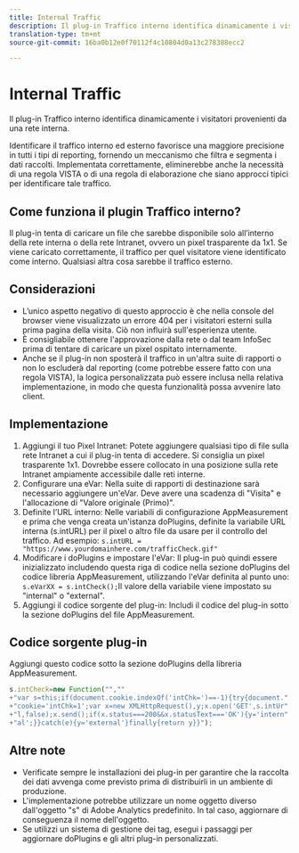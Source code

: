 ```yaml
---
title: Internal Traffic
description: Il plug-in Traffico interno identifica dinamicamente i visitatori provenienti da una rete interna.
translation-type: tm+mt
source-git-commit: 16ba0b12e0f70112f4c10804d0a13c278388ecc2

---
```



# Internal Traffic

Il plug-in Traffico interno identifica dinamicamente i visitatori provenienti da una rete interna.

Identificare il traffico interno ed esterno favorisce una maggiore precisione in tutti i tipi di reporting, fornendo un meccanismo che filtra e segmenta i dati raccolti. Implementata correttamente, eliminerebbe anche la necessità di una regola VISTA o di una regola di elaborazione che siano approcci tipici per identificare tale traffico.

## Come funziona il plugin Traffico interno?

Il plug-in tenta di caricare un file che sarebbe disponibile solo all’interno della rete interna o della rete Intranet, ovvero un pixel trasparente da 1x1. Se viene caricato correttamente, il traffico per quel visitatore viene identificato come interno. Qualsiasi altra cosa sarebbe il traffico esterno.

## Considerazioni

* L’unico aspetto negativo di questo approccio è che nella console del browser viene visualizzato un errore 404 per i visitatori esterni sulla prima pagina della visita. Ciò non influirà sull'esperienza utente.
* È consigliabile ottenere l'approvazione dalla rete o dal team InfoSec prima di tentare di caricare un pixel ospitato internamente.
* Anche se il plug-in non sposterà il traffico in un'altra suite di rapporti o non lo escluderà dal reporting (come potrebbe essere fatto con una regola VISTA), la logica personalizzata può essere inclusa nella relativa implementazione, in modo che questa funzionalità possa avvenire lato client.

## Implementazione

1. Aggiungi il tuo Pixel Intranet: Potete aggiungere qualsiasi tipo di file sulla rete Intranet a cui il plug-in tenta di accedere. Si consiglia un pixel trasparente 1x1. Dovrebbe essere collocato in una posizione sulla rete Intranet ampiamente accessibile dalle reti interne.
1. Configurare una eVar: Nella suite di rapporti di destinazione sarà necessario aggiungere un'eVar. Deve avere una scadenza di "Visita" e l'allocazione di "Valore originale (Primo)".
1. Definite l’URL interno: Nelle variabili di configurazione AppMeasurement e prima che venga creata un'istanza doPlugins, definite la variabile URL interna (s.intURL) per il pixel o altro file da usare per il controllo del traffico. Ad esempio: `s.intURL = "https://www.yourdomainhere.com/trafficCheck.gif"`
1. Modificare i doPlugins e impostare l'eVar: Il plug-in può quindi essere inizializzato includendo questa riga di codice nella sezione doPlugins del codice libreria AppMeasurement, utilizzando l'eVar definita al punto uno: `s.eVarXX = s.intCheck();`Il valore della variabile viene impostato su "internal" o "external".
1. Aggiungi il codice sorgente del plug-in: Includi il codice del plug-in sotto la sezione doPlugins del file AppMeasurement.

## Codice sorgente plug-in

Aggiungi questo codice sotto la sezione doPlugins della libreria AppMeasurement.

```JavaScript
s.intCheck=new Function("",""
+"var s=this;if(document.cookie.indexOf('intChk=')==-1){try{document."
+"cookie='intChk=1';var x=new XMLHttpRequest(),y;x.open('GET',s.intUr"
+"l,false);x.send();if(x.status===200&&x.statusText==='OK'){y='intern"
+"al';}}catch(e){y='external'}finally{return y}}");
```

## Altre note

* Verificate sempre le installazioni dei plug-in per garantire che la raccolta dei dati avvenga come previsto prima di distribuirli in un ambiente di produzione.
* L'implementazione potrebbe utilizzare un nome oggetto diverso dall'oggetto "s" di Adobe Analytics predefinito. In tal caso, aggiornare di conseguenza il nome dell'oggetto.
* Se utilizzi un sistema di gestione dei tag, esegui i passaggi per aggiornare doPlugins e gli altri plug-in personalizzati.
